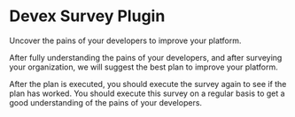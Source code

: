 # Devex Survey Plugin

Uncover the pains of your developers to improve your platform.

After fully understanding the pains of your developers, and after surveying your organization, we will suggest the best plan to improve your platform.

After the plan is executed, you should execute the survey again to see if the plan has worked. You should execute this survey on a regular basis to get a good understanding of the pains of your developers.

